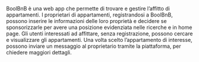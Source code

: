 BoolBnB è una web app che permette di trovare e gestire l’affitto di appartamenti.
I proprietari di appartamenti, registrandosi a BoolBnB, possono inserire le informazioni delle
loro proprietà e decidere se sponsorizzarle per avere una posizione evidenziata nelle
ricerche e in home page.
Gli utenti interessati ad affittare, senza registrazione, possono cercare e visualizzare gli
appartamenti. Una volta scelto l’appartamento di interesse, possono inviare un messaggio al
proprietario tramite la piattaforma, per chiedere maggiori dettagli.